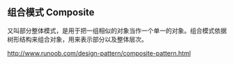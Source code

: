 组合模式 Composite
---------


又叫部分整体模式，是用于把一组相似的对象当作一个单一的对象。组合模式依据树形结构来组合对象，用来表示部分以及整体层次。



http://www.runoob.com/design-pattern/composite-pattern.html